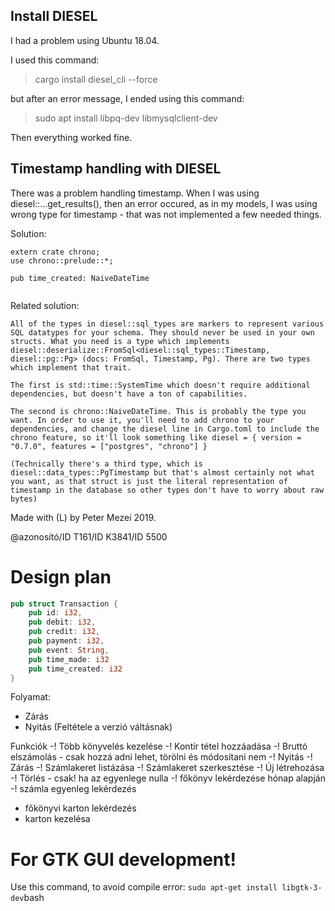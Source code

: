 ## Install DIESEL

I had a problem using Ubuntu 18.04.

I used this command:

> cargo install diesel_cli --force

but after an error message, I ended using this command:

> sudo apt install libpq-dev libmysqlclient-dev

Then everything worked fine.

## Timestamp handling with DIESEL

There was a problem handling timestamp. When I was using diesel::...get_results(), then an error occured, as in my models, I was using wrong type for timestamp - that was not implemented a few needed things.

Solution:

```
extern crate chrono;
use chrono::prelude::*;

pub time_created: NaiveDateTime


```

Related solution:

```
All of the types in diesel::sql_types are markers to represent various SQL datatypes for your schema. They should never be used in your own structs. What you need is a type which implements diesel::deserialize::FromSql<diesel::sql_types::Timestamp, diesel::pg::Pg> (docs: FromSql, Timestamp, Pg). There are two types which implement that trait.

The first is std::time::SystemTime which doesn't require additional dependencies, but doesn't have a ton of capabilities.

The second is chrono::NaiveDateTime. This is probably the type you want. In order to use it, you'll need to add chrono to your dependencies, and change the diesel line in Cargo.toml to include the chrono feature, so it'll look something like diesel = { version = "0.7.0", features = ["postgres", "chrono"] }

(Technically there's a third type, which is diesel::data_types::PgTimestamp but that's almost certainly not what you want, as that struct is just the literal representation of timestamp in the database so other types don't have to worry about raw bytes)

```

Made with (L) by Peter Mezei 2019.

@azonosító/ID  T161/ID    K3841/ID   5500

# Design plan

```rust
pub struct Transaction {
    pub id: i32,
    pub debit: i32,
    pub credit: i32,
    pub payment: i32,
    pub event: String,
    pub time_made: i32
    pub time_created: i32
}
```

Folyamat:
- Zárás
- Nyitás (Feltétele a verzió váltásnak)

Funkciók
-! Több könyvelés kezelése
-! Kontír tétel hozzáadása
-! Bruttó elszámolás - csak hozzá adni lehet, törölni és módosítani nem
-! Nyitás
-! Zárás
-! Számlakeret listázása
-! Számlakeret szerkesztése
  -! Új létrehozása
  -! Törlés - csak! ha az egyenlege nulla
-! főkönyv lekérdezése hónap alapján
-! számla egyenleg lekérdezés
- főkönyvi karton lekérdezés
- karton kezelésa

# For GTK GUI development!

Use this command, to avoid compile error:
```sudo apt-get install libgtk-3-dev```bash
